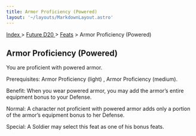```yaml
---
title: Armor Proficiency (Powered)
layout: '~/layouts/MarkdownLayout.astro'
---
```


[ Index ](/) > [ Future D20 ](/future.d20.srd) > [Feats](/future.d20.srd/feats) > Armor Proficiency (Powered)

## Armor Proficiency (Powered)

You are proficient with powered armor.

Prerequisites: Armor Proficiency (light) , Armor Proficiency (medium).

Benefit: When you wear powered armor, you may add the armor’s entire equipment
bonus to your Defense.

Normal: A character not proficient with powered armor adds only a portion of
the armor’s equipment bonus to her Defense.

Special: A Soldier may select this feat as one of his bonus feats.

